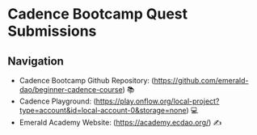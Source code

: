# Cadence Bootcamp Quest Submissions

## Navigation
- Cadence Bootcamp Github Repository: (https://github.com/emerald-dao/beginner-cadence-course) 📚
- Cadence Playground: (https://play.onflow.org/local-project?type=account&id=local-account-0&storage=none) 💻
- Emerald Academy Website: (https://academy.ecdao.org/) ✍️
